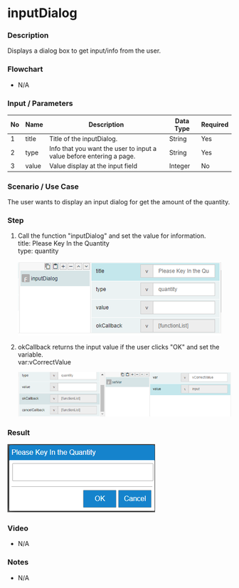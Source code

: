 ﻿# inputDialog

### Description

Displays a dialog box to get input/info from the user.

### Flowchart

- N/A 

### Input / Parameters

| No | Name | Description | Data Type | Required | 
| ------ | ------ | ------ |------ | ------ |
| 1 | title | Title of the inputDialog. | String | Yes | 
| 2 | type | Info that you want the user to input a value before entering a page. | String | Yes |
| 3 | value | Value display at the input field | Integer | No |

### Scenario / Use Case

The user wants to display an input dialog for get the amount of the quantity.

### Step

1. Call the function "inputDialog" and set the           value for information.
   <br>
   title: Please Key In the Quantity<br/>
   type: quantity<br/>
  
   ![](../../../../document/function/Dialog/inputDialog/inputDialog-step-1.png?raw=true)
   
2. okCallback returns the input value if the             user clicks "OK" and set the variable.
   <br>
   var:vCorrectValue
   
   ![](../../../../document/function/Dialog/inputDialog/inputDialog-step-2.png?raw=true)

### Result

![](../../../../document/function/Dialog/inputDialog/inputDialog-result-1.png?raw=true)

### Video

- N/A

<!--[![Video](http://i.imgur.com/Ot5DWAW.png)](https://youtu.be/StTqXEQ2l-Y?t=35s)-->

### Notes

- N/A